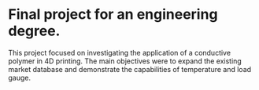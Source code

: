 # Final project for an engineering degree.
This project focused on investigating the application of a conductive polymer in 4D printing. The main objectives were to expand the existing market database and demonstrate the capabilities of temperature and load gauge.
